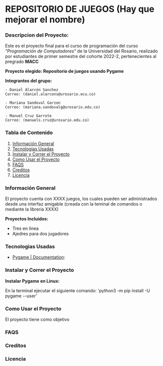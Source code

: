 # REPOSITORIO DE JUEGOS (Hay que mejorar el nombre)

### Descripcion del Proyecto:
Este es el proyecto final para el curso de programación del curso *"Programación de Computadores"* de la Universidad del Rosario, realizado por estudiantes de primer semestre del cohorte 2022-2, pertenecientes al pregrado **MACC**

**Proyecto elegido: Repositorio de juegos usando Pygame**

**Integrantes del grupo:**

    - Daniel Alarcón Sanchez    
    Correo: (daniel.alarcons@urosario.ecu.co)

    - Mariana Sandoval Garzon    
    Correo: (mariana.sandovalg@urosario.edu.co)

    - Manuel Cruz Garrote   
    Correo: (manuels.cruz@urosario.edu.co)


### Tabla de Contenido

1. [Información General](#información-general)
2. [Tecnologias Usadas](#tecnologias-usadas)
3. [Instalar y Correr el Proyecto](#instalar-y-correr-el-proyecto)
4. [Como Usar el Proyecto](#como-usar-el-proyecto)
5. [FAQS](#faqs)
6. [Creditos](#creditos)
7. [Licencia](#licencia)

### Información General

El proyecto cuenta con XXXX juegos, los cuales pueden ser administrados desde una interfaz amigable (creada con la teminal de comandos o mediante la libreria XXXX)

**Proyectos Incluidos:**
- Tres en linea
- Ajedres para dos jugadores

### Tecnologias Usadas

- [Pygame | Documentation](#pygame.org/docs/):

### Instalar y Correr el Proyecto

**Instalar Pygame en Linux:**

En la terminal ejecutar el siguiente comando:
    'python3 -m pip install -U pygame --user'

### Como Usar el Proyecto
El proyecto tiene como objetivo 

### FAQS

### Creditos

### Licencia